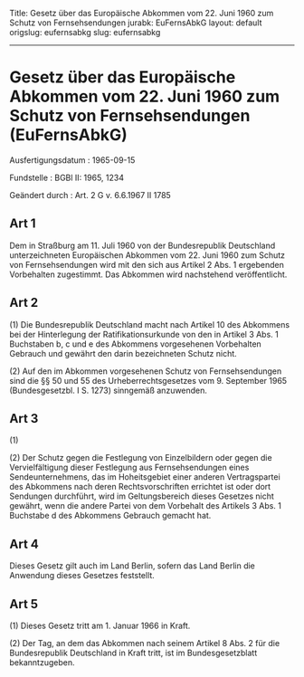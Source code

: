 Title: Gesetz über das Europäische Abkommen vom 22. Juni 1960 zum Schutz von Fernsehsendungen
jurabk: EuFernsAbkG
layout: default
origslug: eufernsabkg
slug: eufernsabkg

---

# Gesetz über das Europäische Abkommen vom 22. Juni 1960 zum Schutz von Fernsehsendungen (EuFernsAbkG)

Ausfertigungsdatum
:   1965-09-15

Fundstelle
:   BGBl II: 1965, 1234

Geändert durch
:   Art. 2 G v. 6.6.1967 II 1785


## Art 1

Dem in Straßburg am 11. Juli 1960 von der Bundesrepublik Deutschland
unterzeichneten Europäischen Abkommen vom 22. Juni 1960 zum Schutz von
Fernsehsendungen wird mit den sich aus Artikel 2 Abs. 1 ergebenden
Vorbehalten zugestimmt. Das Abkommen wird nachstehend veröffentlicht.


## Art 2

(1) Die Bundesrepublik Deutschland macht nach Artikel 10 des Abkommens
bei der Hinterlegung der Ratifikationsurkunde von den in Artikel 3
Abs. 1 Buchstaben b, c und e des Abkommens vorgesehenen Vorbehalten
Gebrauch und gewährt den darin bezeichneten Schutz nicht.

(2) Auf den im Abkommen vorgesehenen Schutz von Fernsehsendungen sind
die §§ 50 und 55 des Urheberrechtsgesetzes vom 9. September 1965
(Bundesgesetzbl. I S. 1273) sinngemäß anzuwenden.


## Art 3

(1)

(2) Der Schutz gegen die Festlegung von Einzelbildern oder gegen die
Vervielfältigung dieser Festlegung aus Fernsehsendungen eines
Sendeunternehmens, das im Hoheitsgebiet einer anderen Vertragspartei
des Abkommens nach deren Rechtsvorschriften errichtet ist oder dort
Sendungen durchführt, wird im Geltungsbereich dieses Gesetzes nicht
gewährt, wenn die andere Partei von dem Vorbehalt des Artikels 3 Abs.
1 Buchstabe d des Abkommens Gebrauch gemacht hat.


## Art 4

Dieses Gesetz gilt auch im Land Berlin, sofern das Land Berlin die
Anwendung dieses Gesetzes feststellt.


## Art 5

(1) Dieses Gesetz tritt am 1. Januar 1966 in Kraft.

(2) Der Tag, an dem das Abkommen nach seinem Artikel 8 Abs. 2 für die
Bundesrepublik Deutschland in Kraft tritt, ist im Bundesgesetzblatt
bekanntzugeben.

